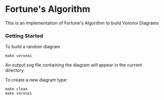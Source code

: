 # Fortune's Algorithm

This is an implementation of Fortune's Algorithm to build Voronoi Diagrams

### Getting Started

To build a random diagram

```
make voronoi
```

An output.svg file containing the diagram will appear in the current directory.

To create a new diagram type:

```
make clean
make voronoi
```
